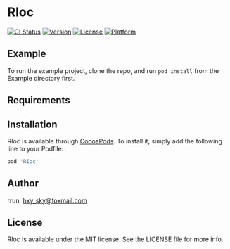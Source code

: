 # RIoc

[![CI Status](http://img.shields.io/travis/rrun/RIoc.svg?style=flat)](https://travis-ci.org/rrun/RIoc)
[![Version](https://img.shields.io/cocoapods/v/RIoc.svg?style=flat)](http://cocoapods.org/pods/RIoc)
[![License](https://img.shields.io/cocoapods/l/RIoc.svg?style=flat)](http://cocoapods.org/pods/RIoc)
[![Platform](https://img.shields.io/cocoapods/p/RIoc.svg?style=flat)](http://cocoapods.org/pods/RIoc)

## Example

To run the example project, clone the repo, and run `pod install` from the Example directory first.

## Requirements

## Installation

RIoc is available through [CocoaPods](http://cocoapods.org). To install
it, simply add the following line to your Podfile:

```ruby
pod 'RIoc'
```

## Author

rrun, hxy_sky@foxmail.com

## License

RIoc is available under the MIT license. See the LICENSE file for more info.
